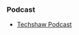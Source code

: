 ### Podcast

* [Techshaw Podcast](https://podcasts.google.com/feed/aHR0cHM6Ly9hbmNob3IuZm0vcy9kNjk4ZmNjL3BvZGNhc3QvcnNz)
